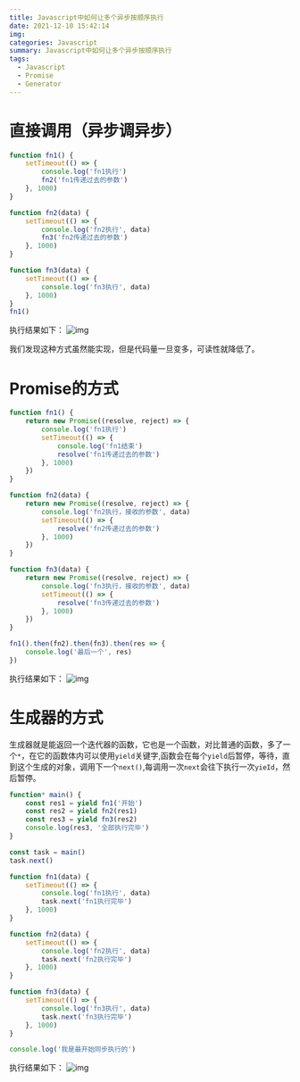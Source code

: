 ```yaml
---
title: Javascript中如何让多个异步按顺序执行
date: 2021-12-10 15:42:14
img:
categories: Javascript
summary: Javascript中如何让多个异步按顺序执行
tags: 
  - Javascript
  - Promise
  - Generator
---
```



# 直接调用（异步调异步）



```javascript
function fn1() {
	setTimeout(() => {
		console.log('fn1执行')
		fn2('fn1传递过去的参数')
	}, 1000)
}

function fn2(data) {
	setTimeout(() => {
		console.log('fn2执行', data)
		fn3('fn2传递过去的参数')
	}, 1000)
}

function fn3(data) {
	setTimeout(() => {
		console.log('fn3执行', data)
	}, 1000)
}
fn1()
```



执行结果如下：
![img](/images/posts/2021-12-10-async-01.png)



我们发现这种方式虽然能实现，但是代码量一旦变多，可读性就降低了。



# Promise的方式



```javascript
function fn1() {
	return new Promise((resolve, reject) => {
		console.log('fn1执行')
		setTimeout(() => {
			console.log('fn1结束')
			resolve('fn1传递过去的参数')
		}, 1000)
	})
}

function fn2(data) {
	return new Promise((resolve, reject) => {
		console.log('fn2执行，接收的参数', data)
		setTimeout(() => {
			resolve('fn2传递过去的参数')
		}, 1000)
	})
}

function fn3(data) {
	return new Promise((resolve, reject) => {
		console.log('fn3执行，接收的参数', data)
		setTimeout(() => {
			resolve('fn3传递过去的参数')
		}, 1000)
	})
}

fn1().then(fn2).then(fn3).then(res => {
	console.log('最后一个', res)
})
```



执行结果如下：
![img](/images/posts/2021-12-10-async-02.png)



# 生成器的方式



生成器就是能返回一个迭代器的函数，它也是一个函数，对比普通的函数，多了一个`*`，在它的函数体内可以使用`yield`关键字,函数会在每个`yield`后暂停，等待，直到这个生成的对象，调用下一个`next()`,每调用一次`next`会往下执行一次`yieId`，然后暂停。



```javascript
function* main() {
	const res1 = yield fn1('开始')
	const res2 = yield fn2(res1)
	const res3 = yield fn3(res2)
	console.log(res3, '全部执行完毕')
}

const task = main()
task.next()

function fn1(data) {
	setTimeout(() => {
		console.log('fn1执行', data)
		task.next('fn1执行完毕')
	}, 1000)
}

function fn2(data) {
	setTimeout(() => {
		console.log('fn2执行', data)
		task.next('fn2执行完毕')
	}, 1000)
}

function fn3(data) {
	setTimeout(() => {
		console.log('fn3执行', data)
		task.next('fn3执行完毕')
	}, 1000)
}

console.log('我是最开始同步执行的')
```



执行结果如下：
![img](/images/posts/2021-12-10-async-03.png)

